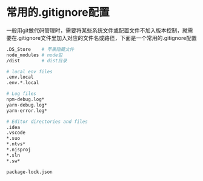 
# 常用的.gitignore配置

一般用git做代码管理时，需要将某些系统文件或配置文件不加入版本控制，就需要在.gitignore文件里加入对应的文件名或路径，下面是一个常用的.gitignore配置

```bash
.DS_Store    # 苹果隐藏文件
node_modules # node包
/dist        # dist目录

# local env files
.env.local
.env.*.local

# Log files
npm-debug.log*
yarn-debug.log*
yarn-error.log*

# Editor directories and files
.idea
.vscode
*.suo
*.ntvs*
*.njsproj
*.sln
*.sw*

package-lock.json
```
